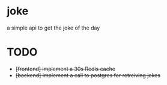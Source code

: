 # joke
a simple api to get the joke of the day

# TODO
- ~~[frontend] implement a 30s Redis cache~~
- ~~[backend] implement a call to postgres for retreiving jokes~~

